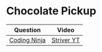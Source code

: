 Chocolate Pickup
===

|Question|Video|
|-|-|
|[Coding Ninja](https://www.codingninjas.com/codestudio/problems/ninja-and-his-friends_3125885)|[Striver YT](https://youtu.be/QGfn7JeXK54)|